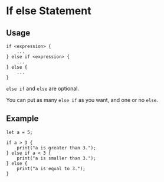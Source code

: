 # If else Statement

## Usage
```
if <expression> {
    ...
} else if <expression> {
    ...
} else {
    ...
}
```
``else if`` and ``else`` are optional.

You can put as many ``else if`` as you want, and one or no ``else``. 

## Example
```
let a = 5;

if a > 3 {
    print("a is greater than 3.");
} else if a < 3 {
    print("a is smaller than 3.");
} else {
    print("a is equal to 3.");
}
```

